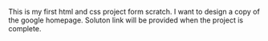 This is my first html and css project form scratch.
I want to design a copy of the google homepage.
Soluton link will be provided when the project is complete.